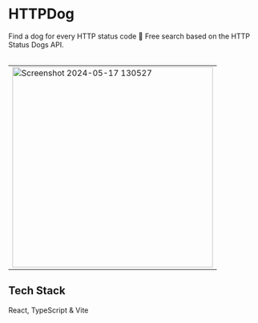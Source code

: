 # HTTPDog

Find a dog for every HTTP status code 🐶
Free search based on the HTTP Status Dogs API.
<br>
<br>
<table><tr><td>
<img width="400px" alt="Screenshot 2024-05-17 130527" src="https://github.com/srollins01/http-dog/assets/114258514/b2449ac9-0c80-4483-a65e-134c60cedf23">
</td></tr></table>

## Tech Stack
React, TypeScript & Vite
